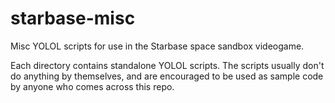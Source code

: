 # starbase-misc
Misc YOLOL scripts for use in the Starbase space sandbox videogame.

Each directory contains standalone YOLOL scripts. The scripts usually don't do anything by themselves, and are encouraged to be used as sample code by anyone who comes across this repo.

